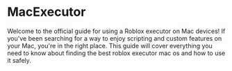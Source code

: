 # MacExecutor
Welcome to the official guide for using a Roblox executor on Mac devices! If you've been searching for a way to enjoy scripting and custom features on your Mac, you're in the right place. This guide will cover everything you need to know about finding the best roblox executor mac os and how to use it safely.
